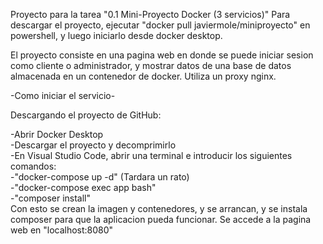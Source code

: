 Proyecto para la tarea "0.1 Mini-Proyecto Docker (3 servicios)" Para descargar el proyecto, ejecutar
"docker pull javiermole/miniproyecto" en powershell, y luego iniciarlo desde docker desktop.

El proyecto consiste en una pagina web en donde se puede iniciar sesion como cliente o administrador, y
mostrar datos de una base de datos almacenada en un contenedor de docker. Utiliza un proxy nginx.

-Como iniciar el servicio-

Descargando el proyecto de GitHub:

-Abrir Docker Desktop  
-Descargar el proyecto y decomprimirlo  
-En Visual Studio Code, abrir una terminal e introducir los siguientes comandos:  
  -"docker-compose up -d" (Tardara un rato)  
  -"docker-compose exec app bash"   
  -"composer install"  
Con esto se crean la imagen y contenedores, y se arrancan, y se instala composer para que la aplicacion pueda funcionar.
Se accede a la pagina web en "localhost:8080"


